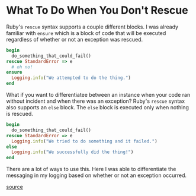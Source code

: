# What To Do When You Don't Rescue

Ruby's `rescue` syntax supports a couple different blocks. I was already
familiar with `ensure` which is a block of code that will be executed
regardless of whether or not an exception was rescued.

```ruby
begin
  do_something_that_could_fail()
rescue StandardError => e
  # oh no!
ensure
  Logging.info("We attempted to do the thing.")
end
```

What if you want to differentiatee between an instance when your code ran
without incident and when there was an exception? Ruby's `rescue` syntax also
supports an `else` block. The `else` block is executed only when nothing is
rescued.

```ruby
begin
  do_something_that_could_fail()
rescue StandardError => e
  Logging.info("We tried to do something and it failed.")
else
  Logging.info("We successfully did the thing!")
end
```

There are a lot of ways to use this. Here I was able to differentiate the
messaging in my logging based on whether or not an exception occurred.

[source](https://blog.bigbinary.com/2017/10/24/ruby-2.5-allows-rescue-inside-do-end-blocks.html)
